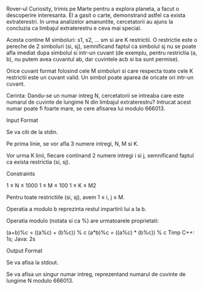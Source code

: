 Rover-ul Curiosity, trimis pe Marte pentru a explora planeta, a facut o descoperire interesanta.
El a gasit o carte, demonstrand astfel ca exista extraterestri. In urma analizelor amanuntite, cercetatorii
au ajuns la concluzia ca limbajul extraterestru e ceva mai special.

Acesta contine M simboluri: s1, s2, … sm si are K restrictii. O restrictie este o pereche de 2 simboluri (si, sj), 
semnificand faptul ca simbolul sj nu se poate afla imediat dupa simbolul si intr-un cuvant (de exemplu, pentru 
restrictia (a, b), nu putem avea cuvantul ab, dar cuvintele acb si ba sunt permise).

Orice cuvant format folosind cele M simboluri si care respecta toate cele K restrictii
este un cuvant valid. Un simbol poate aparea de oricate ori intr-un cuvant.

Cerinta: Dandu-se un numar intreg N, cercetatorii se intreaba care este numarul de cuvinte de lungime N din limbajul
extraterestru? Intrucat acest numar poate fi foarte mare, se cere afisarea lui modulo 666013.

Input Format

Se va citi de la stdin.

Pe prima linie, se vor afla 3 numere intregi, N, M si K.

Vor urma K linii, fiecare continand 2 numere intregi i si j, semnificand faptul ca exista restrictia (si, sj).

Constraints

1 ≤ N ≤ 1000
1 ≤ M ≤ 100
1 ≤ K ≤ M2

Pentru toate restrictiile (si, sj), avem 1 ≤ i, j ≤ M.

Operatia a modulo b reprezinta restul impartirii lui a la b.

Operatia modulo (notata si ca %) are urmatoarele proprietati:

(a+b)%c = ((a%c) + (b%c)) % c
(a*b)%c = ((a%c) * (b%c)) % c
Timp C++: 1s; Java: 2s

Output Format

Se va afisa la stdout.

Se va afisa un singur numar intreg, reprezentand numarul de cuvinte de lungime N modulo 666013.
